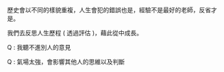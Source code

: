 歷史會以不同的樣貌重複，人生會犯的錯誤也是，經驗不是最好的老師，反省才是。

我們去反思人生歷程 ( 透過評估 )，藉此從中成長。

Q : 我聽不進別人的意見


Q : 氣場太強，會影響其他人的思維以及判斷

